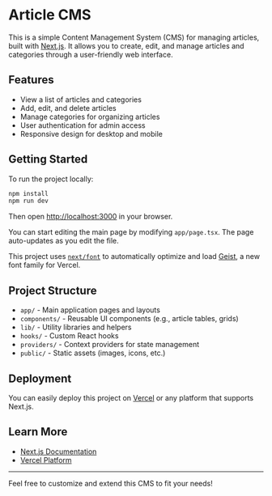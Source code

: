 # Article CMS

This is a simple Content Management System (CMS) for managing articles, built with [Next.js](https://nextjs.org). It allows you to create, edit, and manage articles and categories through a user-friendly web interface.

## Features

- View a list of articles and categories
- Add, edit, and delete articles
- Manage categories for organizing articles
- User authentication for admin access
- Responsive design for desktop and mobile

## Getting Started

To run the project locally:

```bash
npm install
npm run dev
```

Then open [http://localhost:3000](http://localhost:3000) in your browser.

You can start editing the main page by modifying `app/page.tsx`. The page auto-updates as you edit the file.

This project uses [`next/font`](https://nextjs.org/docs/app/building-your-application/optimizing/fonts) to automatically optimize and load [Geist](https://vercel.com/font), a new font family for Vercel.

## Project Structure

- `app/` - Main application pages and layouts
- `components/` - Reusable UI components (e.g., article tables, grids)
- `lib/` - Utility libraries and helpers
- `hooks/` - Custom React hooks
- `providers/` - Context providers for state management
- `public/` - Static assets (images, icons, etc.)

## Deployment

You can easily deploy this project on [Vercel](https://vercel.com/) or any platform that supports Next.js.

## Learn More

- [Next.js Documentation](https://nextjs.org/docs)
- [Vercel Platform](https://vercel.com/)

---

Feel free to customize and extend this CMS to fit your needs!